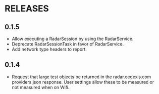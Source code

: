 # RELEASES

## 0.1.5
* Allow executing a RadarSession by using the RadarService.
* Deprecate RadarSessionTask in favor of RadarService.
* Add network type headers to report.

## 0.1.4

* Request that large test objects be returned in the radar.cedexis.com providers.json response.
  User settings allow these to be measured or not measured when on Wifi.
